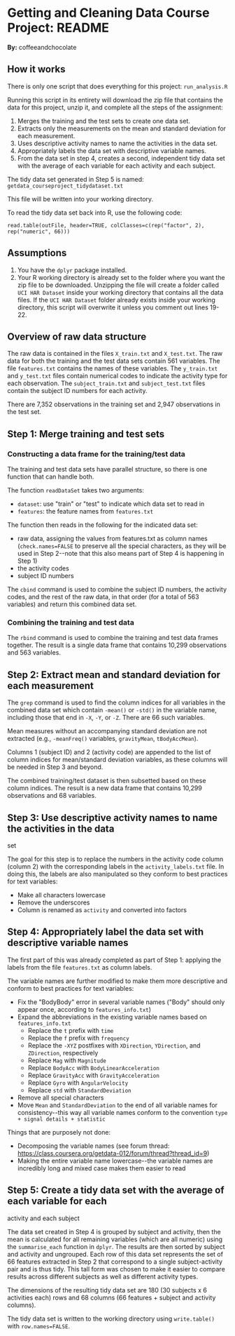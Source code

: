 # Getting and Cleaning Data Course Project: README
**By:** coffeeandchocolate

## How it works
There is only one script that does everything for this project:
```run_analysis.R```

Running this script in its entirety will download the zip file that contains 
the data for this project, unzip it, and complete all the steps of the 
assignment:

1. Merges the training and the test sets to create one data set.
2. Extracts only the measurements on the mean and standard deviation for each 
measurement. 
3. Uses descriptive activity names to name the activities in the data set.
4. Appropriately labels the data set with descriptive variable names. 
5. From the data set in step 4, creates a second, independent tidy data set 
with the average of each variable for each activity and each subject.

The tidy data set generated in Step 5 is named: 
```getdata_courseproject_tidydataset.txt```

This file will be written into your working directory.

To read the tidy data set back into R, use the following code:
```
read.table(outFile, header=TRUE, colClasses=c(rep("factor", 2), rep("numeric", 66)))
```

## Assumptions

1. You have the ```dplyr``` package installed.
2. Your R working directory is already set to the folder where you want the 
zip file to be downloaded. Unzipping the file will create a folder called 
```UCI HAR Dataset``` inside your working directory that contains all the data 
files. If the ```UCI HAR Dataset``` folder already exists inside your working 
directory, this script will overwrite it unless you comment out lines 19-22.

## Overview of raw data structure
The raw data is contained in the files ```X_train.txt``` and ```X_test.txt```. 
The raw data for both the training and the test data sets contain 561 
variables. The file ```features.txt``` contains the names of these variables. 
The ```y_train.txt``` and ```y_test.txt``` files contain numerical codes to 
indicate the activity type for each observation. The ```subject_train.txt``` 
and ```subject_test.txt``` files contain the subject ID numbers for each 
activity.

There are 7,352 observations in the training set and 2,947 observations in the 
test set.

## Step 1: Merge training and test sets

### Constructing a data frame for the training/test data

The training and test data sets have parallel structure, so there is one 
function that can handle both.

The function ```readDataSet``` takes two arguments:

* ```dataset```: use "train" or "test" to indicate which data set to read in
* ```features```: the feature names from ```features.txt```

The function then reads in the following for the indicated data set:

* raw data, assigning the values from features.txt as column names 
(```check.names=FALSE``` to preserve all the special characters, as they will 
be used in Step 2--note that this also means part of Step 4 is happening in 
Step 1)
* the activity codes
* subject ID numbers

The ```cbind``` command is used to combine the subject ID numbers, the activity 
codes, and the rest of the raw data, in that order (for a total of 563 
variables) and return this combined data set.

### Combining the training and test data

The ```rbind``` command is used to combine the training and test data frames 
together. The result is a single data frame that contains 10,299 observations 
and 563 variables.

## Step 2: Extract mean and standard deviation for each measurement

The ```grep``` command is used to find the column indices for all variables in 
the combined data set which contain ```-mean()``` or ```-std()``` in the 
variable name, including those that end in ```-X```, ```-Y```, or ```-Z```. 
There are 66 such variables.

Mean measures without an accompanying standard deviation are not extracted 
(e.g., ```-meanFreq()``` variables, ```gravityMean```, ```tBodyAccMean```).

Columns 1 (subject ID) and 2 (activity code) are appended to the list of column 
indices for mean/standard deviation variables, as these columns will be needed 
in Step 3 and beyond.

The combined training/test dataset is then subsetted based on these column 
indices. The result is a new data frame that contains 10,299 observations and 
68 variables.

## Step 3: Use descriptive activity names to name the activities in the data 
set

The goal for this step is to replace the numbers in the activity code column 
(column 2) with the corresponding labels in the ```activity_labels.txt``` file. 
In doing this, the labels are also manipulated so they conform to best 
practices for text variables:

* Make all characters lowercase
* Remove the underscores
* Column is renamed as ```activity``` and converted into factors

## Step 4: Appropriately label the data set with descriptive variable names

The first part of this was already completed as part of Step 1: applying the 
labels from the file ```features.txt``` as column labels.

The variable names are further modified to make them more descriptive and 
conform to best practices for text variables:

* Fix the "BodyBody" error in several variable names ("Body" should only appear 
once, according to ```features_info.txt```)
* Expand the abbreviations in the existing variable names based on 
```features_info.txt```
    + Replace the ```t``` prefix with ```time```
    + Replace the ```f``` prefix with ```frequency```
    + Replace the ```-XYZ``` postfixes with ```XDirection```, ```YDirection```, 
    and ```ZDirection```, respectively
    + Replace ```Mag``` with ```Magnitude```
    + Replace ```BodyAcc``` with ```BodyLinearAcceleration```
    + Replace ```GravityAcc``` with ```GravityAcceleration```
    + Replace ```Gyro``` with ```AngularVelocity```
    + Replace ```std``` with ```StandardDeviation```
* Remove all special characters
* Move ```Mean``` and ```StandardDeviation``` to the end of all variable names 
for consistency--this way all variable names conform to the convention 
```type + signal details + statistic```

Things that are purposely not done:

* Decomposing the variable names (see forum thread: 
https://class.coursera.org/getdata-012/forum/thread?thread_id=9)
* Making the entire variable name lowercase--the variable names are incredibly 
long and mixed case makes them easier to read

## Step 5: Create a tidy data set with the average of each variable for each 
activity and each subject

The data set created in Step 4 is grouped by subject and activity, then the 
mean is calculated for all remaining variables (which are all numeric) using 
the ```summarise_each``` function in ```dplyr```. The results are then sorted 
by subject and activity and ungrouped. Each row of this data set represents the 
set of 66 features extracted in Step 2 that correspond to a single 
subject-activity pair and is thus tidy. This tall form was chosen to make it 
easier to compare results across different subjects as well as different 
activity types.

The dimensions of the resulting tidy data set are 180 (30 subjects x 6 
activities each) rows and 68 columns (66 features + subject and activity 
columns).

The tidy data set is written to the working directory using ```write.table()``` 
with ```row.names=FALSE```.
